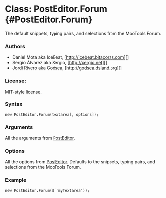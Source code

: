 Class: PostEditor.Forum {#PostEditor.Forum}
===============================

The default snippets, typing pairs, and selections from the MooTools Forum.

### Authors
* Daniel Mota aka IceBeat, [http://icebeat.bitacoras.com][]
* Sergio Álvarez aka Xergio, [http://xergio.net][]
* Jordi Rivero aka Godsea, [http://godsea.dsland.org][]

### License:

MIT-style license.

### Syntax

	new PostEditor.Forum(textarea[, options]);

### Arguments

All the arguments from [PostEditor][].
	
### Options

All the options from [PostEditor][]. Defaults to the snippets, typing pairs, and selections from the MooTools Forum.

### Example

	new PostEditor.Forum($('myTextarea'));

[http://icebeat.bitacoras.com]: http://icebeat.bitacoras.com
[http://xergio.net]: http://xergio.net
[http://godsea.dsland.org]: http://godsea.dsland.org
[http://www.clientcide.com]: http://www.clientcide.com
[PostEditor]: http://clientcide.com/docs/Beta/PostEditor